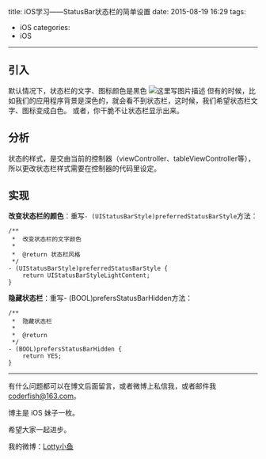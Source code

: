 title: iOS学习——StatusBar状态栏的简单设置
date: 2015-08-19 16:29
tags:
  - iOS
categories:
  - iOS
---

## 引入
默认情况下，状态栏的文字、图标颜色是黑色
![这里写图片描述](http://img.blog.csdn.net/20150819161929310)
但有的时候，比如我们的应用程序背景是深色的，就会看不到状态栏，这时候，我们希望状态栏文字、图标变成白色。
或者，你干脆不让状态栏显示出来。

## 分析
状态的样式，是交由当前的控制器（viewController、tableViewController等），所以更改状态栏样式需要在控制器的代码里设定。
## 实现
**改变状态栏的颜色**：重写`- (UIStatusBarStyle)preferredStatusBarStyle`方法：

```objc
/**
 *  改变状态栏的文字颜色
 *
 *  @return 状态栏风格
 */
- (UIStatusBarStyle)preferredStatusBarStyle {
    return UIStatusBarStyleLightContent;
}
```

**隐藏状态栏**：重写- (BOOL)prefersStatusBarHidden方法：

```objc
/**
 *  隐藏状态栏
 *
 *  @return
 */
- (BOOL)prefersStatusBarHidden {
    return YES;
}
```

<!--more-->

----

有什么问题都可以在博文后面留言，或者微博上私信我，或者邮件我 <coderfish@163.com>。

博主是 iOS 妹子一枚。

希望大家一起进步。

我的微博：[Lotty小鱼](http://weibo.com/coderfish/)


